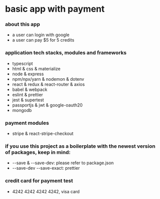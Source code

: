 # basic app with payment

### about this app

- a user can login with google
- a user can pay $5 for 5 credits

### application tech stacks, modules and frameworks

- typescript
- html & css & materialize
- node & express
- npm/npx/yarn & nodemon & dotenv
- react & redux & react-router & axios
- babel & webpack
- eslint & prettier
- jest & supertest
- passportjs & jwt & google-oauth20
- mongodb

### payment modules

- stripe & react-stripe-checkout

### if you use this project as a boilerplate with the newest version of packages, keep in mind:

- --save & --save-dev: please refer to package.json
- --save-dev --save-exact: prettier

### credit card for payment test

- 4242 4242 4242 4242, visa card